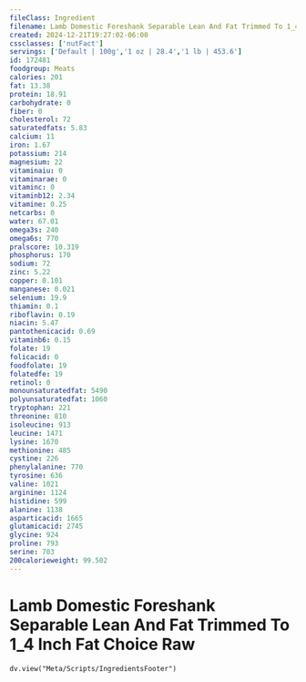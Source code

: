```yaml
---
fileClass: Ingredient
filename: Lamb Domestic Foreshank Separable Lean And Fat Trimmed To 1_4 Inch Fat Choice Raw
created: 2024-12-21T19:27:02-06:00
cssclasses: ['nutFact']
servings: ['Default | 100g','1 oz | 28.4','1 lb | 453.6']
id: 172481
foodgroup: Meats
calories: 201
fat: 13.38
protein: 18.91
carbohydrate: 0
fiber: 0
cholesterol: 72
saturatedfats: 5.83
calcium: 11
iron: 1.67
potassium: 214
magnesium: 22
vitaminaiu: 0
vitaminarae: 0
vitaminc: 0
vitaminb12: 2.34
vitamine: 0.25
netcarbs: 0
water: 67.01
omega3s: 240
omega6s: 770
pralscore: 10.319
phosphorus: 170
sodium: 72
zinc: 5.22
copper: 0.101
manganese: 0.021
selenium: 19.9
thiamin: 0.1
riboflavin: 0.19
niacin: 5.47
pantothenicacid: 0.69
vitaminb6: 0.15
folate: 19
folicacid: 0
foodfolate: 19
folatedfe: 19
retinol: 0
monounsaturatedfat: 5490
polyunsaturatedfat: 1060
tryptophan: 221
threonine: 810
isoleucine: 913
leucine: 1471
lysine: 1670
methionine: 485
cystine: 226
phenylalanine: 770
tyrosine: 636
valine: 1021
arginine: 1124
histidine: 599
alanine: 1138
asparticacid: 1665
glutamicacid: 2745
glycine: 924
proline: 793
serine: 703
200calorieweight: 99.502
---
```


# Lamb Domestic Foreshank Separable Lean And Fat Trimmed To 1_4 Inch Fat Choice Raw

```dataviewjs
dv.view("Meta/Scripts/IngredientsFooter")
```